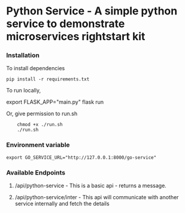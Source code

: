 
# Python Service - A simple python service to demonstrate microservices rightstart kit
### Installation
To install dependencies

```pip install -r requirements.txt```

To run locally,

export FLASK_APP="main.py"
flask run

Or, give permission to run.sh
```
    chmod +x ./run.sh
    ./run.sh
```
### Environment variable

```export GO_SERVICE_URL="http://127.0.0.1:8000/go-service"```


### Available Endpoints

1. /api/python-service  - This is a basic api - returns a message.

2. /api/python-service/inter  -  This api will communicate with another service internally and fetch the details